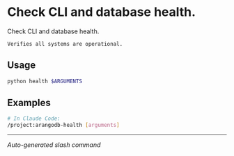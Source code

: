 # Check CLI and database health.

Check CLI and database health.
    
    Verifies all systems are operational.

## Usage

```bash
python health $ARGUMENTS
```

## Examples

```bash
# In Claude Code:
/project:arangodb-health [arguments]
```

---
*Auto-generated slash command*
